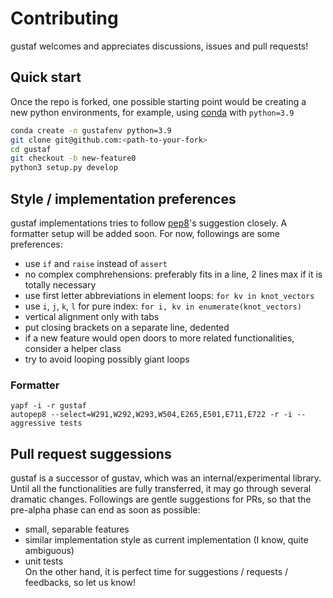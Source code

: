 # Contributing
gustaf welcomes and appreciates discussions, issues and pull requests!

## Quick start
Once the repo is forked, one possible starting point would be creating a new python environments, for example, using [conda](https://docs.conda.io/en/latest/miniconda.html) with `python=3.9`
```bash
conda create -n gustafenv python=3.9
git clone git@github.com:<path-to-your-fork>
cd gustaf
git checkout -b new-feature0
python3 setup.py develop
```

## Style / implementation preferences
gustaf implementations tries to follow [pep8](pep8.org)'s suggestion closely. A formatter setup will be added soon. For now, followings are some preferences:
- use `if` and `raise` instead of `assert`
- no complex comphrehensions: preferably fits in a line, 2 lines max if it is totally necessary
- use first letter abbreviations in element loops:  `for kv in knot_vectors`
- use `i`, `j`, `k`, `l` for pure index: `for i, kv in enumerate(knot_vectors)`
- vertical alignment only with tabs
- put closing brackets on a separate line, dedented
- if a new feature would open doors to more related functionalities, consider a helper class
- try to avoid looping possibly giant loops

### Formatter
```
yapf -i -r gustaf
autopep8 --select=W291,W292,W293,W504,E265,E501,E711,E722 -r -i --aggressive tests
```

## Pull request suggessions
gustaf is a successor of gustav, which was an internal/experimental library.
Until all the functionalities are fully transferred, it may go through several dramatic changes.
Followings are gentle suggestions for PRs, so that the pre-alpha phase can end as soon as possible:
- small, separable features
- similar implementation style as current implementation (I know, quite ambiguous)
- unit tests  
On the other hand, it is perfect time for suggestions / requests / feedbacks, so let us know!
